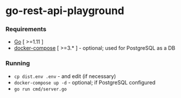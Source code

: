 # go-rest-api-playground

### Requirements

- [Go](https://golang.org/doc/install) [ >=1.11 ]
- [docker-compose](https://docs.docker.com/compose/install/) [ >=3.* ] - optional; used for PostgreSQL as a DB 

### Running

- `cp dist.env .env` - and edit (if necessary)
- `docker-compose up -d` - optional; if PostgreSQL configured
- `go run cmd/server.go`
